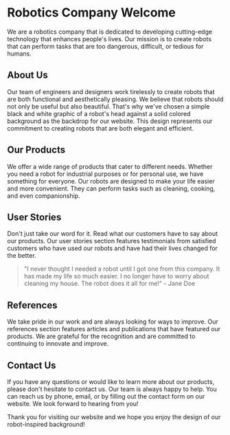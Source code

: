 <!--font:Poppins-->

# Robotics Company Welcome

We are a robotics company that is dedicated to developing cutting-edge technology that enhances people's lives. Our mission is to create robots that can perform tasks that are too dangerous, difficult, or tedious for humans.

## About Us

Our team of engineers and designers work tirelessly to create robots that are both functional and aesthetically pleasing. We believe that robots should not only be useful but also beautiful. That's why we've chosen a simple black and white graphic of a robot's head against a solid colored background as the backdrop for our website. This design represents our commitment to creating robots that are both elegant and efficient.

## Our Products

We offer a wide range of products that cater to different needs. Whether you need a robot for industrial purposes or for personal use, we have something for everyone. Our robots are designed to make your life easier and more convenient. They can perform tasks such as cleaning, cooking, and even companionship.

## User Stories

Don't just take our word for it. Read what our customers have to say about our products. Our user stories section features testimonials from satisfied customers who have used our robots and have had their lives changed for the better.

> "I never thought I needed a robot until I got one from this company. It has made my life so much easier. I no longer have to worry about cleaning my house. The robot does it all for me!" - Jane Doe

## References

We take pride in our work and are always looking for ways to improve. Our references section features articles and publications that have featured our products. We are grateful for the recognition and are committed to continuing to innovate and improve.

## Contact Us

If you have any questions or would like to learn more about our products, please don't hesitate to contact us. Our team is always happy to help. You can reach us by phone, email, or by filling out the contact form on our website. We look forward to hearing from you!

Thank you for visiting our website and we hope you enjoy the design of our robot-inspired background!

<!--

Write me content for website with wallpaper which alt text is:

"A wallpaper with a simple black and white graphic of a robot's head, against a solid colored background."

The name/title of the page should not be 1:1 copy of the alt text but rather a real content of the website which is using this wallpaper.

- Use markdown format 
- Start with heading
- Heading should be short and concise
- The content should look like a real website 
- The website should not be about the wallpaper, wallpaper is just a related background
- Heading should be contain work "wallpaper" or "background"
- Include real sections like references, contact, user stories, etc. use things relevant to the page purpose.
- Feel free to use structure like headings, bullets, numbering, blockquotes, paragraphs, horizontal lines, etc.
- You can use formatting like bold or _italic_
- You can include UTF-8 emojis
- Links should be only #hash anchors (and you can refer to the document itself)
- Do not include images


---


# Robotics Company Website Background

Welcome to our website! We are a robotics company dedicated to developing cutting-edge technology that enhances people's lives. Our mission is to create robots that can perform tasks that are too dangerous, difficult, or tedious for humans.

## About Us

Our team of engineers and designers work tirelessly to create robots that are both functional and aesthetically pleasing. We believe that robots should not only be useful but also beautiful. That's why we've chosen this wallpaper as the background for our website. It features a simple black and white graphic of a robot's head against a solid colored background. This design represents our commitment to creating robots that are both elegant and efficient.

## Our Products

We offer a wide range of products that cater to different needs. Whether you need a robot for industrial purposes or for personal use, we have something for everyone. Our robots are designed to make your life easier and more convenient. They can perform tasks such as cleaning, cooking, and even companionship.

## User Stories

Don't just take our word for it. Read what our customers have to say about our products. Our user stories section features testimonials from satisfied customers who have used our robots and have had their lives changed for the better.

> "I never thought I needed a robot until I got one from this company. It has made my life so much easier. I no longer have to worry about cleaning my house. The robot does it all for me!" - Jane Doe

## References

We take pride in our work and are always looking for ways to improve. Our references section features articles and publications that have featured our products. We are grateful for the recognition and are committed to continuing to innovate and improve.

## Contact Us

If you have any questions or would like to learn more about our products, please don't hesitate to contact us. Our team is always happy to help. You can reach us by phone, email, or by filling out the contact form on our website. We look forward to hearing from you!

Thank you for visiting our website and we hope you enjoy our robot-inspired wallpaper background!


---


Heading is too long, rewrite whole content.


---


# Robot-Inspired Wallpaper Background for Our Robotics Company Website

Welcome to our robotics company website! We are passionate about developing cutting-edge technology that enhances people's lives. Our mission is to create robots that can perform tasks that are too dangerous, difficult, or tedious for humans.

## About Us

Our team of engineers and designers work tirelessly to create robots that are both functional and aesthetically pleasing. We believe that robots should not only be useful but also beautiful. That's why we've chosen a wallpaper with a simple black and white graphic of a robot's head against a solid colored background as the backdrop for our website. This design represents our commitment to creating robots that are both elegant and efficient.

## Our Products

We offer a wide range of products that cater to different needs. Whether you need a robot for industrial purposes or for personal use, we have something for everyone. Our robots are designed to make your life easier and more convenient. They can perform tasks such as cleaning, cooking, and even companionship.

## User Stories

Don't just take our word for it. Read what our customers have to say about our products. Our user stories section features testimonials from satisfied customers who have used our robots and have had their lives changed for the better.

> "I never thought I needed a robot until I got one from this company. It has made my life so much easier. I no longer have to worry about cleaning my house. The robot does it all for me!" - Jane Doe

## References

We take pride in our work and are always looking for ways to improve. Our references section features articles and publications that have featured our products. We are grateful for the recognition and are committed to continuing to innovate and improve.

## Contact Us

If you have any questions or would like to learn more about our products, please don't hesitate to contact us. Our team is always happy to help. You can reach us by phone, email, or by filling out the contact form on our website. We look forward to hearing from you!

Thank you for visiting our website and we hope you enjoy our robot-inspired wallpaper background!


---


Heading should not include word "wallpaper". The website should not be about the wallpaper itself, wallpaper is just a related background, rewrite whole content.


---


# Welcome to Our Robotics Company Website

At our robotics company, we are passionate about developing cutting-edge technology that enhances people's lives. Our mission is to create robots that can perform tasks that are too dangerous, difficult, or tedious for humans.

## About Us

Our team of engineers and designers work tirelessly to create robots that are both functional and aesthetically pleasing. We believe that robots should not only be useful but also beautiful. That's why we've chosen a simple black and white graphic of a robot's head against a solid colored background as the backdrop for our website. This design represents our commitment to creating robots that are both elegant and efficient.

## Our Products

We offer a wide range of products that cater to different needs. Whether you need a robot for industrial purposes or for personal use, we have something for everyone. Our robots are designed to make your life easier and more convenient. They can perform tasks such as cleaning, cooking, and even companionship.

## User Stories

Don't just take our word for it. Read what our customers have to say about our products. Our user stories section features testimonials from satisfied customers who have used our robots and have had their lives changed for the better.

> "I never thought I needed a robot until I got one from this company. It has made my life so much easier. I no longer have to worry about cleaning my house. The robot does it all for me!" - Jane Doe

## References

We take pride in our work and are always looking for ways to improve. Our references section features articles and publications that have featured our products. We are grateful for the recognition and are committed to continuing to innovate and improve.

## Contact Us

If you have any questions or would like to learn more about our products, please don't hesitate to contact us. Our team is always happy to help. You can reach us by phone, email, or by filling out the contact form on our website. We look forward to hearing from you!

Thank you for visiting our website and we hope you enjoy the design of our robot-inspired background!


---


Heading is too long, rewrite whole content.


---


# Welcome to Our Robotics Company

We are a robotics company that is dedicated to developing cutting-edge technology that enhances people's lives. Our mission is to create robots that can perform tasks that are too dangerous, difficult, or tedious for humans.

## About Us

Our team of engineers and designers work tirelessly to create robots that are both functional and aesthetically pleasing. We believe that robots should not only be useful but also beautiful. That's why we've chosen a simple black and white graphic of a robot's head against a solid colored background as the backdrop for our website. This design represents our commitment to creating robots that are both elegant and efficient.

## Our Products

We offer a wide range of products that cater to different needs. Whether you need a robot for industrial purposes or for personal use, we have something for everyone. Our robots are designed to make your life easier and more convenient. They can perform tasks such as cleaning, cooking, and even companionship.

## User Stories

Don't just take our word for it. Read what our customers have to say about our products. Our user stories section features testimonials from satisfied customers who have used our robots and have had their lives changed for the better.

> "I never thought I needed a robot until I got one from this company. It has made my life so much easier. I no longer have to worry about cleaning my house. The robot does it all for me!" - Jane Doe

## References

We take pride in our work and are always looking for ways to improve. Our references section features articles and publications that have featured our products. We are grateful for the recognition and are committed to continuing to innovate and improve.

## Contact Us

If you have any questions or would like to learn more about our products, please don't hesitate to contact us. Our team is always happy to help. You can reach us by phone, email, or by filling out the contact form on our website. We look forward to hearing from you!

Thank you for visiting our website and we hope you enjoy the design of our robot-inspired background!


---


Write me a Google font which is best fitting for the website.

Pick from the list:
- Alegreya
- Poppins
- Inter
- Montserrat
- Open Sans
- Orbitron
- Dancing Script
- Barlow Condensed
- Lobster
- Great Vibes
- IBM Plex Sans
- Futura
- Raleway
- Lato
- Playfair Display
- Roboto
- Exo 2


Write just the font name nothing else.


---


Poppins

-->
